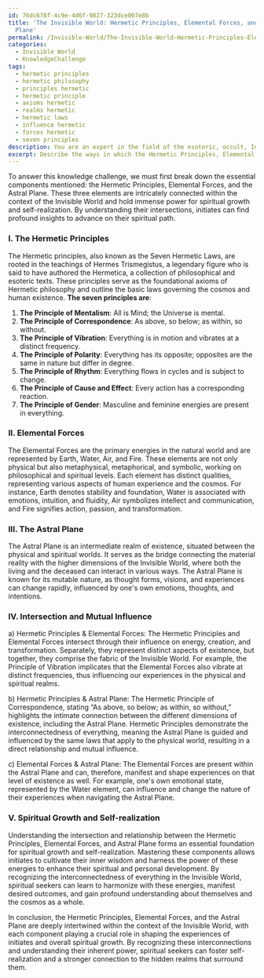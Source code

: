 ```yaml
---
id: 76dc678f-4c9e-4d6f-9827-323dce007e8b
title: 'The Invisible World: Hermetic Principles, Elemental Forces, and the Astral
  Plane'
permalink: /Invisible-World/The-Invisible-World-Hermetic-Principles-Elemental-Forces-and-the-Astral-Plane/
categories:
  - Invisible World
  - KnowledgeChallenge
tags:
  - hermetic principles
  - hermetic philosophy
  - principles hermetic
  - hermetic principle
  - axioms hermetic
  - realms hermetic
  - hermetic laws
  - influence hermetic
  - forces hermetic
  - seven principles
description: You are an expert in the field of the esoteric, occult, Invisible World and Education. You are a writer of tests, challenges, books and deep knowledge on Invisible World for initiates and students to gain deep insights and understanding from. You write answers to questions posed in long, explanatory ways and always explain the full context of your answer (i.e., related concepts, formulas, examples, or history), as well as the step-by-step thinking process you take to answer the challenges. Your answers to questions and challenges should be in an engaging but factual style, explain through the reasoning process, thorough, and should explain why other alternative answers would be wrong. Summarize the key themes, ideas, and conclusions at the end.
excerpt: Describe the ways in which the Hermetic Principles, Elemental Forces, and Astral Plane intersect within the context of the Invisible World, and explain how understanding these interactions can lead initiates towards spiritual growth and self-realization.
---
```

To answer this knowledge challenge, we must first break down the essential components mentioned: the Hermetic Principles, Elemental Forces, and the Astral Plane. These three elements are intricately connected within the context of the Invisible World and hold immense power for spiritual growth and self-realization. By understanding their intersections, initiates can find profound insights to advance on their spiritual path.

### I. The Hermetic Principles
The Hermetic principles, also known as the Seven Hermetic Laws, are rooted in the teachings of Hermes Trismegistus, a legendary figure who is said to have authored the Hermetica, a collection of philosophical and esoteric texts. These principles serve as the foundational axioms of Hermetic philosophy and outline the basic laws governing the cosmos and human existence. **The seven principles are**:

1. **The Principle of Mentalism**: All is Mind; the Universe is mental.
2. **The Principle of Correspondence**: As above, so below; as within, so without.
3. **The Principle of Vibration**: Everything is in motion and vibrates at a distinct frequency.
4. **The Principle of Polarity**: Everything has its opposite; opposites are the same in nature but differ in degree.
5. **The Principle of Rhythm**: Everything flows in cycles and is subject to change.
6. **The Principle of Cause and Effect**: Every action has a corresponding reaction.
7. **The Principle of Gender**: Masculine and feminine energies are present in everything.

### II. Elemental Forces
The Elemental Forces are the primary energies in the natural world and are represented by Earth, Water, Air, and Fire. These elements are not only physical but also metaphysical, metaphorical, and symbolic, working on philosophical and spiritual levels. Each element has distinct qualities, representing various aspects of human experience and the cosmos. For instance, Earth denotes stability and foundation, Water is associated with emotions, intuition, and fluidity, Air symbolizes intellect and communication, and Fire signifies action, passion, and transformation.

### III. The Astral Plane
The Astral Plane is an intermediate realm of existence, situated between the physical and spiritual worlds. It serves as the bridge connecting the material reality with the higher dimensions of the Invisible World, where both the living and the deceased can interact in various ways. The Astral Plane is known for its mutable nature, as thought forms, visions, and experiences can change rapidly, influenced by one's own emotions, thoughts, and intentions.

### IV. Intersection and Mutual Influence
a) Hermetic Principles & Elemental Forces: The Hermetic Principles and Elemental Forces intersect through their influence on energy, creation, and transformation. Separately, they represent distinct aspects of existence, but together, they comprise the fabric of the Invisible World. For example, the Principle of Vibration implicates that the Elemental Forces also vibrate at distinct frequencies, thus influencing our experiences in the physical and spiritual realms.

b) Hermetic Principles & Astral Plane: The Hermetic Principle of Correspondence, stating “As above, so below; as within, so without,” highlights the intimate connection between the different dimensions of existence, including the Astral Plane. Hermetic Principles demonstrate the interconnectedness of everything, meaning the Astral Plane is guided and influenced by the same laws that apply to the physical world, resulting in a direct relationship and mutual influence.

c) Elemental Forces & Astral Plane: The Elemental Forces are present within the Astral Plane and can, therefore, manifest and shape experiences on that level of existence as well. For example, one's own emotional state, represented by the Water element, can influence and change the nature of their experiences when navigating the Astral Plane.

### V. Spiritual Growth and Self-realization
Understanding the intersection and relationship between the Hermetic Principles, Elemental Forces, and Astral Plane forms an essential foundation for spiritual growth and self-realization. Mastering these components allows initiates to cultivate their inner wisdom and harness the power of these energies to enhance their spiritual and personal development. By recognizing the interconnectedness of everything in the Invisible World, spiritual seekers can learn to harmonize with these energies, manifest desired outcomes, and gain profound understanding about themselves and the cosmos as a whole.

In conclusion, the Hermetic Principles, Elemental Forces, and the Astral Plane are deeply intertwined within the context of the Invisible World, with each component playing a crucial role in shaping the experiences of initiates and overall spiritual growth. By recognizing these interconnections and understanding their inherent power, spiritual seekers can foster self-realization and a stronger connection to the hidden realms that surround them.
